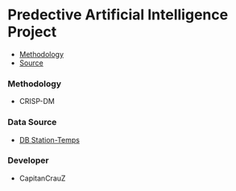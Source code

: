 # Predective Artificial Intelligence Project

- [Methodology](#Methodology)
- [Source](#Source)

### Methodology 

- CRISP-DM

### Data Source

- [DB Station-Temps](https://datos.gob.cl/dataset/32806/resource/3572bdac-96f7-409f-8e6f-712b8a9cd245)

### Developer

- CapitanCrauZ

